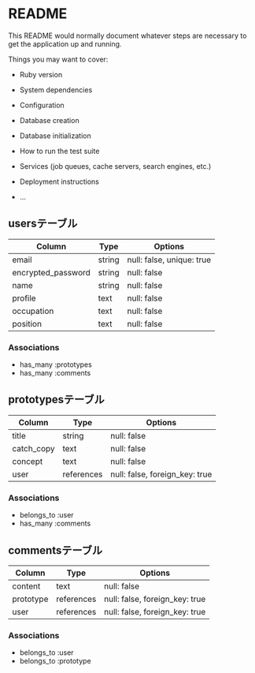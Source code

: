 # README

This README would normally document whatever steps are necessary to get the
application up and running.

Things you may want to cover:

* Ruby version

* System dependencies

* Configuration

* Database creation

* Database initialization

* How to run the test suite

* Services (job queues, cache servers, search engines, etc.)

* Deployment instructions

* ...

## usersテーブル
|Column            |Type  |Options                  |
|------------------|------|-------------------------|
|email             |string|null: false, unique: true|
|encrypted_password|string|null: false              |
|name              |string|null: false              |
|profile           |text  |null: false              |
|occupation        |text  |null: false              |
|position          |text  |null: false              |

### Associations
- has_many :prototypes
- has_many :comments

## prototypesテーブル
|Column            |Type      |Options                       |
|------------------|----------|------------------------------|
|title             |string    |null: false                   |
|catch_copy        |text      |null: false                   |
|concept           |text      |null: false                   |
|user              |references|null: false, foreign_key: true|


### Associations
- belongs_to :user
- has_many   :comments

## commentsテーブル
|Column            |Type      |Options                       |
|------------------|----------|------------------------------|
|content           |text      |null: false                   |
|prototype         |references|null: false, foreign_key: true|
|user              |references|null: false, foreign_key: true|

### Associations
- belongs_to :user
- belongs_to :prototype
